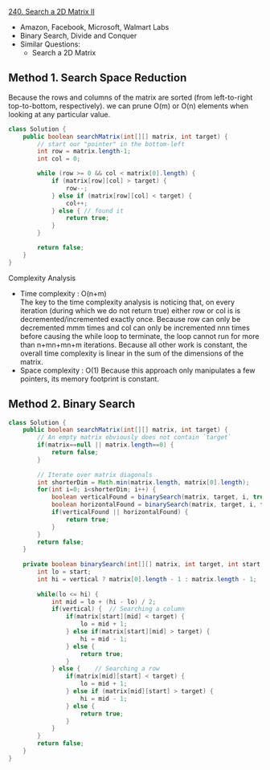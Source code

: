 [240. Search a 2D Matrix II](https://leetcode.com/problems/search-a-2d-matrix-ii/)

* Amazon, Facebook, Microsoft, Walmart Labs
* Binary Search, Divide and Conquer
* Similar Questions:
    * Search a 2D Matrix
    
    
## Method 1. Search Space Reduction
Because the rows and columns of the matrix are sorted (from left-to-right top-to-bottom, respectively). we can prune O(m) or O(n) elements
when looking at any particular value.
```java 
class Solution {
    public boolean searchMatrix(int[][] matrix, int target) {
        // start our "pointer" in the bottom-left
        int row = matrix.length-1;
        int col = 0;

        while (row >= 0 && col < matrix[0].length) {
            if (matrix[row][col] > target) {
                row--;
            } else if (matrix[row][col] < target) {
                col++;
            } else { // found it
                return true;
            }
        }

        return false;
    }
}
```
Complexity Analysis
* Time complexity : O(n+m)      
    The key to the time complexity analysis is noticing that, on every iteration (during which we do not return true) either row or col is is decremented/incremented exactly once. Because row can only be decremented mmm times and col can only be incremented nnn times before causing the while loop to terminate, the loop cannot run for more than n+mn+mn+m iterations. Because all other work is constant, the overall time complexity is linear in the sum of the dimensions of the matrix.
* Space complexity : O(1)
    Because this approach only manipulates a few pointers, its memory footprint is constant. 


## Method 2. Binary Search
```java 
class Solution {
    public boolean searchMatrix(int[][] matrix, int target) {
        // An empty matrix obviously does not contain `target`
        if(matrix==null || matrix.length==0) {
            return false;
        }
        
        // Iterate over matrix diagonals
        int shorterDim = Math.min(matrix.length, matrix[0].length);
        for(int i=0; i<shorterDim; i++) {
            boolean verticalFound = binarySearch(matrix, target, i, true);
            boolean horizontalFound = binarySearch(matrix, target, i, false);
            if(verticalFound || horizontalFound) {
                return true;
            }
        }
        return false;
    }
    
    private boolean binarySearch(int[][] matrix, int target, int start, boolean vertical) {
        int lo = start;
        int hi = vertical ? matrix[0].length - 1 : matrix.length - 1;
        
        while(lo <= hi) {
            int mid = lo + (hi - lo) / 2;
            if(vertical) {  // Searching a column
                if(matrix[start][mid] < target) {
                    lo = mid + 1;
                } else if(matrix[start][mid] > target) {
                    hi = mid - 1;
                } else {
                    return true;
                }
            } else {    // Searching a row
                if(matrix[mid][start] < target) {
                    lo = mid + 1;
                } else if (matrix[mid][start] > target) {
                    hi = mid - 1;
                } else {
                    return true;
                }
            }
        }
        return false;
    }
}
```







